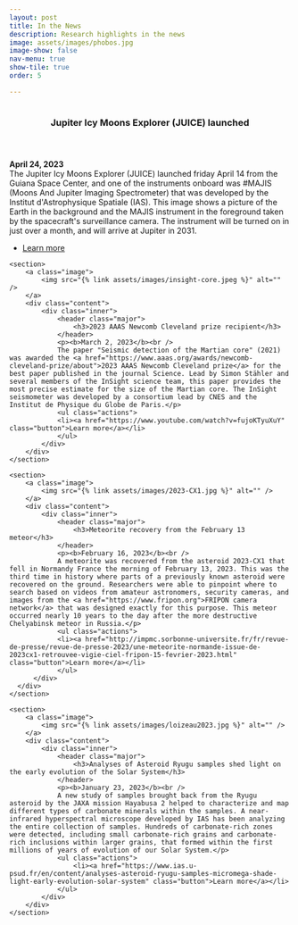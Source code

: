 ```yaml
---
layout: post
title: In the News
description: Research highlights in the news
image: assets/images/phobos.jpg
image-show: false
nav-menu: true
show-tile: true
order: 5

---
```


<section class="spotlights">

<section>
	<a class="image">
		<img src="{% link assets/images/MAGIS.png %}" alt="" />
	</a>
	<div class="content">
		<div class="inner">
			<header class="major">
				<h3>Jupiter Icy Moons Explorer (JUICE) launched</h3>
			</header>
			<p><b>April 24, 2023</b><br />
			The Jupiter Icy Moons Explorer (JUICE) launched friday April 14 from the Guiana Space Center, and one of the instruments onboard was #MAJIS (Moons And Jupiter Imaging Spectrometer) that was developed by the Institut d'Astrophysique Spatiale (IAS). This image shows a picture of the Earth in the background and the MAJIS instrument in the foreground taken by the spacecraft's surveillance camera. The instrument will be turned on in just over a month, and will arrive at Jupiter in 2031.</p>
			<ul class="actions">
			<li><a href="https://www.ias.u-psud.fr/en/content/majis-flying%C2%A0" class="button">Learn more</a></li>
			</ul>
		</div>
	</div>
</section>

	<section>
		<a class="image">
			<img src="{% link assets/images/insight-core.jpeg %}" alt="" />
		</a>
		<div class="content">
			<div class="inner">
				<header class="major">
					<h3>2023 AAAS Newcomb Cleveland prize recipient</h3>
				</header>
				<p><b>March 2, 2023</b><br />
				The paper "Seismic detection of the Martian core" (2021) was awarded the <a href="https://www.aaas.org/awards/newcomb-cleveland-prize/about">2023 AAAS Newcomb Cleveland prize</a> for the best paper published in the journal Science. Lead by Simon Stähler and several members of the InSight science team, this paper provides the most precise estimate for the size of the Martian core. The InSight seismometer was developed by a consortium lead by CNES and the Institut de Physique du Globe de Paris.</p>
				<ul class="actions">
				<li><a href="https://www.youtube.com/watch?v=fujoKTyuXuY" class="button">Learn more</a></li>
				</ul>
			</div>
		</div>
	</section>

	<section>
		<a class="image">
			<img src="{% link assets/images/2023-CX1.jpg %}" alt="" />
		</a>
		<div class="content">
			<div class="inner">
				<header class="major">
					<h3>Meteorite recovery from the February 13 meteor</h3>
				</header>
				<p><b>February 16, 2023</b><br />
				A meteorite was recovered from the asteroid 2023-CX1 that fell in Normandy France the morning of February 13, 2023. This was the third time in history where parts of a previously known asteroid were recovered on the ground. Researchers were able to pinpoint where to search based on videos from amateur astronomers, security cameras, and images from the <a href="https://www.fripon.org">FRIPON camera network</a> that was designed exactly for this purpose. This meteor occurred nearly 10 years to the day after the more destructive Chelyabinsk meteor in Russia.</p>
				<ul class="actions">
				<li><a href="http://impmc.sorbonne-universite.fr/fr/revue-de-presse/revue-de-presse-2023/une-meteorite-normande-issue-de-2023cx1-retrouvee-vigie-ciel-fripon-15-fevrier-2023.html" class="button">Learn more</a></li>
				</ul>
		  </div>
	  </div>
	</section>

	<section>
		<a class="image">
			<img src="{% link assets/images/loizeau2023.jpg %}" alt="" />
		</a>
		<div class="content">
			<div class="inner">
				<header class="major">
					<h3>Analyses of Asteroid Ryugu samples shed light on the early evolution of the Solar System</h3>
				</header>
				<p><b>January 23, 2023</b><br />
				A new study of samples brought back from the Ryugu asteroid by the JAXA mission Hayabusa 2 helped to characterize and map different types of carbonate minerals within the samples. A near-infrared hyperspectral microscope developed by IAS has been analyzing the entire collection of samples. Hundreds of carbonate-rich zones were detected, including small carbonate-rich grains and carbonate-rich inclusions within larger grains, that formed within the first millions of years of evolution of our Solar System.</p>
				<ul class="actions">
					<li><a href="https://www.ias.u-psud.fr/en/content/analyses-asteroid-ryugu-samples-micromega-shade-light-early-evolution-solar-system" class="button">Learn more</a></li>
				</ul>
			</div>
		</div>
	</section>

</section>
